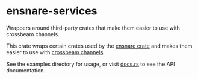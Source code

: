 # ensnare-services

Wrappers around third-party crates that make them easier to use with crossbeam
channels.

This crate wraps certain crates used by the [ensnare
crate](https://crates.io/crates/ensnare) and makes them easier to use with
[crossbeam channels](https://crates.io/crates/crossbeam-channel).

See the examples directory for usage, or visit
[docs.rs](https://docs.rs/ensnare-services/latest/ensnare-services/) to see the
API documentation.
